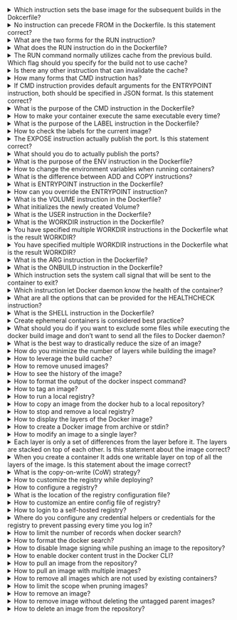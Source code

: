 
<details><summary>Which instruction sets the base image for the subsequent builds in the Dokcerfile?</summary>
<p>

```
FROM
```
</p>
</details>

<details><summary>No instruction can precede FROM in the Dockerfile. Is this statement correct?</summary>
<p>

```
No. ARG is the only instruction can precede FROM
```
</p>
</details>

<details><summary>What are the two forms for the RUN instruction?</summary>
<p>

```
shell form: RUN <command>
exec form: RUN ["executable", "param1", "param2"]
```
</p>
</details>

<details><summary>What does the RUN instruction do in the Dockerfile?</summary>
<p>

```
The RUN instruction will execute any commands in a new layer on top of the current image and commit the results.
```
</p>
</details>

<details><summary>The RUN command normally utilizes cache from the previous build. Which flag should you specify for the build not to use cache?</summary>
<p>

```
--no-cache
docker build --no-cache .
```
</p>
</details>

<details><summary>Is there any other instruction that can invalidate the cache?</summary>
<p>

```
Yes. ADD
```
</p>
</details>

<details><summary>How many forms that CMD instruction has?</summary>
<p>

```
CMD ["executable","param1","param2"] (exec form, this is the preferred form)
CMD ["param1","param2"] (as default parameters to ENTRYPOINT)
CMD command param1 param2 (shell form)
```
</p>
</details>

<details><summary>If CMD instruction provides default arguments for the ENTRYPOINT instruction, both should be specified in JSON format. Is this statement correct?</summary>
<p>

```
Yes
```
</p>
</details>

<details><summary>What is the purpose of the CMD instruction in the Dockerfile?</summary>
<p>

```
The main purpose of a CMD is to provide defaults for an executing container. These defaults can include an executable, or they can omit the executable, in which case you must specify an ENTRYPOINT instruction as well.
```
</p>
</details>

<details><summary>How to make your container execute the same executable every time?</summary>
<p>

```
use ENTRYPOINT in combination with CMD
```
</p>
</details>

<details><summary>What is the purpose of the LABEL instruction in the Dockerfile?</summary>
<p>

```
It adds metadata to the Image
```
</p>
</details>


<details><summary>How to check the labels for the current image?</summary>
<p>

```
docker inspect // Under Labels section
```
</p>
</details>

<details><summary> The EXPOSE instruction actually publish the port. Is this statement correct?</summary>
<p>

```
No. It serves as a type of documentation between the image publisher and image consumer
```
</p>
</details>

<details><summary>What should you do to actually publish the ports?</summary>
<p>

```
use -p flag when running a container
```
</p>
</details>

<details><summary>What is the purpose of the ENV instruction in the Dockerfile?</summary>
<p>

```
ENV <key> <value>
an ENV instruction sets the enviroment value to the key and it is available for the subsequent build steps and in the running container as well.
```
</p>
</details>

<details><summary>How to change the environment variables when running containers?</summary>
<p>

```
docker run --env <key>=<value>
```
</p>
</details>

<details><summary>What is the difference between ADD and COPY instructions?</summary>
<p>

```
ADD [--chown=<user>:<group>] <src>... <dest>
The ADD instruction copies new files, directories or remote file URLs from <src> and adds them to the filesystem of the image at the path <dest>.
COPY [--chown=<user>:<group>] <src>... <dest>
The COPY instruction copies new files or directories from <src> and adds them to the filesystem of the container at the path <dest>.
```
</p>
</details>

<details><summary>What is ENTRYPOINT instruction in the Dockerfile?</summary>
<p>

```
An ENTRYPOINT allows you to configure a container that will run as an executable.
Command line arguments to docker run <image> will be appended after all elements in an exec form ENTRYPOINT, and will override all elements specified using CMD.
```
</p>
</details>

<details><summary>How can you override the ENTRYPOINT instruction?</summary>
<p>

```
docker run --entrypoint
```
</p>
</details>

<details><summary>What is the VOLUME instruction in the Dockerfile?</summary>
<p>

```
The VOLUME instruction creates a mount point with the specified name and marks it as holding externally mounted volumes from native host or other containers.
```
</p>
</details>

<details><summary>What initializes the newly created Volume?</summary>
<p>

```
docker run -v
```
</p>
</details>

<details><summary>What is the USER instruction in the Dockerfile?</summary>
<p>

```
The USER instruction sets the user name (or UID) and optionally the user group (or GID) to use when running the image and for any RUN, CMD and ENTRYPOINT instructions that follow it in the Dockerfile.
```
</p>
</details>

<details><summary>What is the WORKDIR instruction in the Dockerfile?</summary>
<p>

```
The WORKDIR instruction sets the working directory for any RUN, CMD, ENTRYPOINT, COPY and ADD instructions that follow it in the Dockerfile.
```
</p>
</details>

<details><summary>You have specified multiple WORKDIR instructions in the Dockerfile what is the result WORKDIR?</summary>
<p>

```
WORKDIR /a
WORKDIR b
WORKDIR c

RUN pwd
result: /a/b/c
```
</p>
</details>


<details><summary>You have specified multiple WORKDIR instructions in the Dockerfile what is the result WORKDIR?</summary>
<p>

```
WORKDIR /a
WORKDIR /b
WORKDIR c

RUN pwd
result: /b/c
```
</p>
</details>


<details><summary> What is the ARG instruction in the Dockerfile?</summary>
<p>

```
ARG <name>[=<default value>]
The ARG instruction defines a variable that users can pass at build-time to the builder with the docker build command using the --build-arg <varname>=<value> flag.
```
</p>
</details>

<details><summary>What is the ONBUILD instruction in the Dockerfile?</summary>
<p>

```
The ONBUILD instruction adds to the image a trigger instruction to be executed at a later time, when the image is used as the base for another build.
```
</p>
</details>


<details><summary>Which instruction sets the system call signal that will be sent to the container to exit?</summary>
<p>

```
STOPSIGNAL signal
```
</p>
</details>

<details><summary>Which instruction let Docker daemon know the health of the container?</summary>
<p>

```
HEALTHCHECK
```
</p>
</details>

<details><summary>What are all the options that can be provided for the HEALTHCHECK instruction?</summary>
<p>

```
--interval=DURATION (default: 30s)
--timeout=DURATION (default: 30s)
--start-period=DURATION (default: 0s)
--retries=N (default: 3)
```
</p>
</details>

<details><summary>What is the SHELL instruction in the Dockerfile?</summary>
<p>

```
The SHELL instruction allows the default shell used for the shell form of commands to be overridden. The default shell on Linux is ["/bin/sh", "-c"], and on Windows is ["cmd", "/S", "/C"]. The SHELL instruction must be written in JSON form in a Dockerfile.
```
</p>
</details>

<details><summary>Create ephemeral containers is considered best practice?</summary>
<p>

```
Yes
```
</p>
</details>

<details><summary>What should you do if you want to exclude some files while executing the docker build image and don’t want to send all the files to Docker daemon?</summary>
<p>

```
use .dockerignore file
```
</p>
</details>

<details><summary>What is the best way to drastically reduce the size of an image?</summary>
<p>

```
Multi Stage Builds
```
</p>
</details>

<details><summary>How do you minimize the number of layers while building the image?</summary>
<p>

```
Only the instructions RUN, COPY, ADD create layers.
Where possible, use multi-stage builds, and only copy the artifacts you need into the final image.
sort multi line arguments
RUN apt-get update && apt-get install -y \
  bzr \
  cvs \
  git \
  mercurial \
  subversion
```
</p>
</details>

<details><summary>How to leverage the build cache?</summary>
<p>

```
Put instructions that likely to change often at the bottom of the dockerfile.
```
</p>
</details>


<details><summary>How to remove unused images?</summary>
<p>

```
docker image prune
```
</p>
</details>

<details><summary>How to see the history of the image?</summary>
<p>

```
docker image history
```
</p>
</details>

<details><summary>How to format the output of the docker inspect command?</summary>
<p>

```
by using --format flag
//examples
docker inspect --format='{{range .NetworkSettings.Networks}}{{.MacAddress}}{{end}}' $INSTANCE_ID
docker inspect --format='{{.LogPath}}' $INSTANCE_ID
```
</p>
</details>

<details><summary>How to tag an image?</summary>
<p>

```
docker tag SOURCE_IMAGE[:TAG] TARGET_IMAGE[:TAG]
docker tag 0e5574283393 fedora/httpd:version1.0 // by id
docker tag httpd fedora/httpd:version1.0 // by name
docker tag httpd:test fedora/httpd:version1.0.test // by name and tag
docker tag 0e5574283393 myregistryhost:5000/fedora/httpd:version1.0
```
</p>
</details>

<details><summary>How to run a local registry?</summary>
<p>

```
docker run -d -p 5000:5000 --restart=always --name registry registry:2
```
</p>
</details>

<details><summary>How to copy an image from the docker hub to a local repository?</summary>
<p>

```
// pull an image from the Docker Hub
docker pull ubuntu
// tag an image
docker tag ubuntu:16.04 localhost:5000/my-ubuntu
// push the image
docker push localhost:5000/my-ubuntu
```
</p>
</details>


<details><summary>How to stop and remove a local registry?</summary>
<p>

```
docker container stop registry && docker container rm -v registry
```
</p>
</details>

<details><summary>How to display the layers of the Docker image?</summary>
<p>

```
docker image inspect //under Layers section
```
</p>
</details>

<details><summary>How to create a Docker image from archive or stdin?</summary>
<p>

```
docker image load
// example
docker image load -i example.tar
```
</p>
</details>

<details><summary>How to modify an image to a single layer?</summary>
<p>

```
// take any multiple layer image
// run the container
docker export <container> > single-layer.tar
docker import /path/to/single-layer.tar
// check the history
docker image history
```
</p>
</details>

<details><summary>Each layer is only a set of differences from the layer before it. The layers are stacked on top of each other. Is this statement about the image correct?</summary>
<p>

```
Yes
```
</p>
</details>

<details><summary>When you create a container It adds one writable layer on top of all the layers of the image. Is this statement about the image correct?</summary>
<p>

```
yes
```
</p>
</details>


<details><summary>What is the copy-on-write (CoW) strategy?</summary>
<p>

```
Copy-on-write is a strategy of sharing and copying files for maximum efficiency. If a file or directory exists in a lower layer within the image, and another layer (including the writable layer) needs read access to it, it just uses the existing file. The first time another layer needs to modify the file (when building the image or running the container), the file is copied into that layer and modified. This minimizes I/O and the size of each of the subsequent layers.
```
</p>
</details>


<details><summary>How to customize the registry while deploying?</summary>
<p>

```
// customize published port
docker run -d \
  -p 5001:5000 \
  --name registry-test \
  registry:2
// If you want to change the port the registry listens on within the container
docker run -d \
  -e REGISTRY_HTTP_ADDR=0.0.0.0:5001 \
  -p 5001:5001 \
  --name registry-test \
  registry:2
// storage customization
docker run -d \
  -p 5000:5000 \
  --restart=always \
  --name registry \
  -v /mnt/registry:/var/lib/registry \
  registry:2
```
</p>
</details>

<details><summary>How to configure a registry?</summary>
<p>

```
The Registry configuration is based on a YAML file. you can specify a configuration variable from the environment by passing -e arguments to your docker run stanza or from within a Dockerfile using the ENV instruction.
// for example you have a configuration like this for root directory
storage:
  filesystem:
    rootdirectory: /var/lib/registry
// you can create environment variable like this
REGISTRY_STORAGE_FILESYSTEM_ROOTDIRECTORY=/somewhere
it will change from /var/lib/registry to /somewhere
```
</p>
</details>

<details><summary>What is the location of the registry configuration file?</summary>
<p>

```
/etc/docker/registry/config.yml
```
</p>
</details>


<details><summary>How to customize an entire config file of registry?</summary>
<p>

```
docker run -d -p 5000:5000 --restart=always --name registry \
             -v `pwd`/config.yml:/etc/docker/registry/config.yml \
             registry:2
```
</p>
</details>

<details><summary>How to login to a self-hosted registry?</summary>
<p>

```
docker login localhost:5000
```
</p>
</details>

<details><summary>Where do you configure any credential helpers or credentials for the registry to prevent passing every time you log in?</summary>
<p>

```
/etc/docker/daemon.json
```
</p>
</details>


<details><summary>How to limit the number of records when docker search?</summary>
<p>

```
docker search nginx --limit=2
```
</p>
</details>

<details><summary>How to format the docker search?</summary>
<p>

```
docker search --format "{{.Name}}: {{.StarCount}}" nginx
```
</p>
</details>

<details><summary>How to disable Image signing while pushing an image to the repository?</summary>
<p>

```
docker push [OPTIONS] NAME[:TAG]
--disable-content-trust=true
```
</p>
</details>

<details><summary>How to enable docker content trust in the Docker CLI?</summary>
<p>

```
export DOCKER_CONTENT_TRUST=1
docker push <dtr-domain>/<repository>/<image>:<tag>
```
</p>
</details>

<details><summary>How to pull an image from the repository?</summary>
<p>

```
docker pull [OPTIONS] NAME[:TAG|@DIGEST]
// pulling from docker hub by default
docker pull debian
// pulling from other repositories
docker pull myregistry.local:5000/testing/test-image
```
</p>
</details>

<details><summary>How to pull an image with multiple images?</summary>
<p>

```
-a or --all-tags
docker pull --all-tags fedora
```
</p>
</details>

<details><summary>How to remove all images which are not used by existing containers?</summary>
<p>

```
docker image prune -a
```
</p>
</details>

<details><summary>How to limit the scope when pruning images?</summary>
<p>

```
by uisng --filter flag
docker image prune -a --filter "until=24h"
```
</p>
</details>

<details><summary>How to remove an image?</summary>
<p>

```
docker rmi <IMAGE ID>
```
</p>
</details>

<details><summary>How to remove image without deleting the untagged parent images?</summary>
<p>

```
docker rmi --no-prune <IMAGE ID>
```
</p>
</details>

<details><summary>How to delete an image from the repository?</summary>
<p>

```
login into DTR web UI
go to the TAGS section delete the specific TAG 
you can also delete all images by deleting the entire repository
```
</p>
</details>

